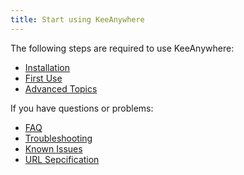 ```yaml
---
title: Start using KeeAnywhere
---
```

The following steps are required to use KeeAnywhere:
* [Installation](installation)
* [First Use](first_use)
* [Advanced Topics](advanced_topics)

If you have questions or problems:
* [FAQ](faq)
* [Troubleshooting](troubleshooting)
* [Known Issues](known_issues)
* [URL Sepcification](url_specification)
